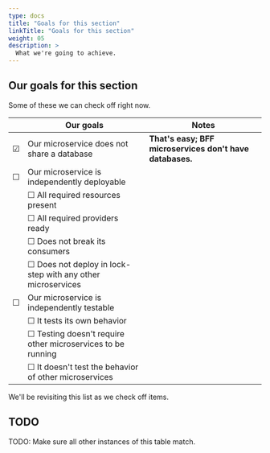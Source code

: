 ```yaml
---
type: docs
title: "Goals for this section"
linkTitle: "Goals for this section"
weight: 05
description: >
  What we're going to achieve.
---
```


## Our goals for this section

Some of these we can check off right now.

|   | Our goals | Notes
|---|---|---
| ☑ | Our microservice does not share a database | **That's easy; BFF microservices don't have databases.**
| ☐ | Our microservice is independently deployable | 
|  | ☐ All required resources present | 
|  | ☐ All required providers ready | 
|  | ☐ Does not break its consumers | 
|  | ☐ Does not deploy in lock-step with any other microservices | 
| ☐ | Our microservice is independently testable | 
|  | ☐ It tests its own behavior | 
|  | ☐ Testing doesn't require other microservices to be running | 
|  | ☐ It doesn't test the behavior of other microservices | 

We'll be revisiting this list as we check off items.

## TODO

TODO: Make sure all other instances of this table match.

